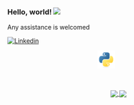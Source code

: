 ### Hello, world! <img src="https://raw.githubusercontent.com/MartinHeinz/MartinHeinz/master/wave.gif" width="30px">

Any assistance is welcomed

[![Linkedin](https://img.shields.io/badge/-LinkedIn-blue?style=flat&logo=Linkedin&logoColor=white)](https://www.linkedin.com/in/luiz-matheus-0493641a9/)

<p align="center">
    <img height="40" src="https://raw.githubusercontent.com/devicons/devicon/master/icons/python/python-original.svg">
    &nbsp;&nbsp;&nbsp;&nbsp;&nbsp;&nbsp;&nbsp;&nbsp;&nbsp;&nbsp;&nbsp;&nbsp;&nbsp;
</p>

</br>
<p align="center">
  <a href="https://github.com/LuizMatheus-code/github-readme-stats">
    <img
      align="center"
      src="https://github-readme-stats.vercel.app/api/top-langs/?username=LuizMatheus-code&theme=flag-india&show_icons=true&layout=compact&langs_count=6"
    />
  </a>
  <a href="https://github.com/LuizMatheus-code/github-readme-stats">
    <img
      align="center"
      height="165"
      src="https://github-readme-stats.vercel.app/api?username=LuizMatheus-code&theme=flag-india&show_icons=true"
    />
  </a>
</p>
